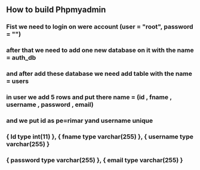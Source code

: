 ## How to build Phpmyadmin
 
 
### Fist we need to login on were account (user = "root", password = "")
### after that we need to add one new database on it with the name = auth_db
### and after add these database we need add table with the name = users 
### in user we add 5 rows and put there name = (id , fname , username , password , email)
### and we put id as pe=rimar yand username unique 
### { Id type int(11) },  { fname type varchar(255) }, { username type varchar(255) }
### { password type varchar(255) }, { email type varchar(255) }
